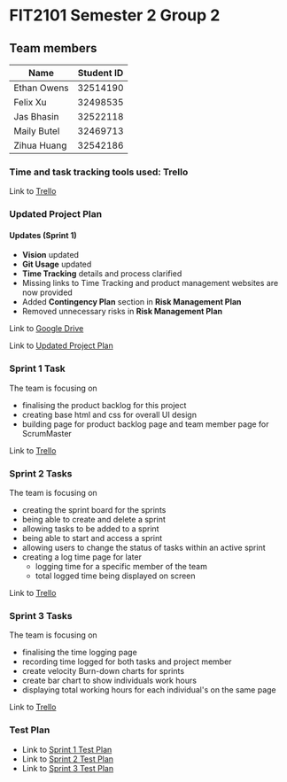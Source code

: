 # FIT2101 Semester 2 Group 2

## Team members
|Name | Student ID | 
|---|---|
|Ethan Owens |32514190|
|Felix Xu |32498535|
|Jas Bhasin |32522118|
|Maily Butel|32469713|
|Zihua Huang |32542186 |


### Time and task tracking tools used: Trello
Link to [Trello](https://trello.com/b/NVMFoAuc/assignment-1)

### Updated Project Plan 
#### Updates (Sprint 1)
- **Vision** updated
- **Git Usage** updated
- **Time Tracking** details and process clarified 
- Missing links to Time Tracking and product management websites are now provided
- Added **Contingency Plan** section in **Risk Management Plan**
- Removed unnecessary risks in **Risk Management Plan**

Link to [Google Drive](https://drive.google.com/drive/u/1/folders/0AMwyQkfk78-aUk9PVA)

Link to [Updated Project Plan](https://docs.google.com/document/d/1-9FoIGbGiKlv4KYhkLaFQiYXAxyz7Rk3EfsCEfZF7oQ/edit#heading=h.7txmafw6qjnw)

### Sprint 1 Task
The team is focusing on
- finalising the product backlog for this project
- creating base html and css for overall UI design
- building page for product backlog page and team member page for ScrumMaster

Link to [Trello](https://trello.com/b/NVMFoAuc/assignment)


### Sprint 2 Tasks
The team is focusing on 
- creating the sprint board for the sprints
- being able to create and delete a sprint  
- allowing tasks to be added to a sprint
- being able to start and access a sprint
- allowing users to change the status of tasks within an active sprint
- creating a log time page for later
    - logging time for a specific member of the team
    - total logged time being displayed on screen

Link to [Trello](https://trello.com/b/NVMFoAuc/assignment)

### Sprint 3 Tasks
The team is focusing on
- finalising the time logging page
- recording time logged for both tasks and project member
- create velocity Burn-down charts for sprints 
- create bar chart to show individuals work hours
- displaying total working hours for each individual's on the same page

Link to [Trello](https://trello.com/b/NVMFoAuc/assignment)
    

### Test Plan
- Link to [Sprint 1 Test Plan](https://docs.google.com/document/d/10NlgySfTZtD1rXSI2qNJbRQfrGwfpMnTDaPPL6zbtQY/edit)
- Link to [Sprint 2 Test Plan](https://docs.google.com/document/d/1DtsDWe1ZIs6fOau9nZWQHLnNCToQ--w2So38oTOB-0Q/edit)
- Link to [Sprint 3 Test Plan](https://docs.google.com/document/d/1apdFRa2Dt0SpIT60D8F67Gqo1xKx6i-gIdOGEP07cE0/edit)